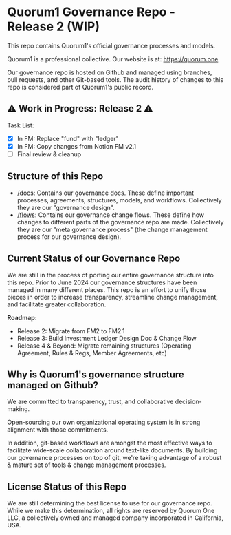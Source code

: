 # Quorum1 Governance Repo - Release 2 (WIP)

This repo contains Quorum1's official governance processes and models. 

Quorum1 is a professional collective. Our website is at: https://quorum.one

Our governance repo is hosted on Github and managed using branches, pull requests, and other Git-based tools. The audit history of changes to this repo is considered part of Quorum1's public record.

## ⚠️ Work in Progress: Release 2 ⚠️

Task List:
- [x] In FM: Replace "fund" with "ledger"
- [x] In FM: Copy changes from Notion FM v2.1
- [ ] Final review & cleanup

## Structure of this Repo

- [/docs](docs/): Contains our governance docs. These define important processes, agreements, structures, models, and workflows. Collectively they are our "governance design".
- [/flows](flows/): Contains our governance change flows. These define how changes to different parts of the governance repo are made. Collectively they are our "meta governance process" (the change management process for our governance design).

## Current Status of our Governance Repo

We are still in the process of porting our entire governance structure into this repo. Prior to June 2024 our governance structures have been managed in many different places. This repo is an effort to unify those pieces in order to increase transparency, streamline change management, and facilitate greater collaboration.

**Roadmap:**
- Release 2: Migrate from FM2 to FM2.1
- Release 3: Build Investment Ledger Design Doc & Change Flow
- Release 4 & Beyond: Migrate remaining structures (Operating Agreement, Rules & Regs, Member Agreements, etc)

## Why is Quorum1's governance structure managed on Github?

We are committed to transparency, trust, and collaborative decision-making.

Open-sourcing our own organizational operating system is in strong alignment with those commitments. 

In addition, git-based workflows are amongst the most effective ways to facilitate wide-scale collaboration around text-like documents. By building our governance processes on top of git, we're taking advantage of a robust & mature set of tools & change management processes.

## License Status of this Repo

We are still determining the best license to use for our governance repo. While we make this determination, all rights are reserved by Quorum One LLC, a collectively owned and managed company incorporated in California, USA.
